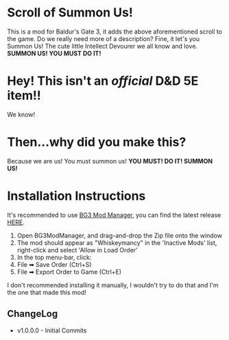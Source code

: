 # Scroll of Summon Us!  
This is a mod for Baldur's Gate 3, it adds the above aforementioned scroll to the game. Do we really need more of a description? Fine, it let's you Summon Us! The cute little Intellect Devourer we all know and love. **SUMMON US! YOU MUST DO IT!**  
  
# Hey! This isn't an *official* D&D 5E item!!  
We know!  
# Then...why did you make this?  
Because we are us! You must summon us! **YOU MUST! DO IT! SUMMON US!**  
# Installation Instructions  
It's recommended to use  [BG3 Mod Manager](https://github.com/LaughingLeader/BG3ModManager), you can find the latest release  [HERE](https://github.com/LaughingLeader/BG3ModManager/releases).  
1.  Open BG3ModManager, and drag-and-drop the Zip file onto the window  
2.  The mod should appear as "Whiskeymancy" in the 'Inactive Mods' list, right-click and select 'Allow in Load Order'  
3.  In the top menu-bar, click:  
4.  File ➡ Save Order (Ctrl+S)  
5.  File ➡ Export Order to Game (Ctrl+E)  
  
I don't recommended installing it manually, I wouldn't try to do that and I'm the one that made this mod!  
## ChangeLog  
-   v1.0.0.0 - Initial Commits